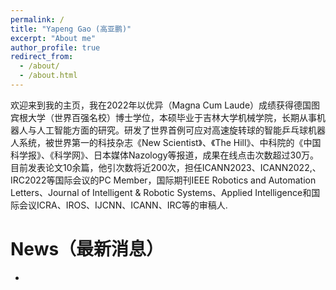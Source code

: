 ```yaml
---
permalink: /
title: "Yapeng Gao (高亚鹏)"
excerpt: "About me"
author_profile: true
redirect_from: 
  - /about/
  - /about.html
---
```


欢迎来到我的主页，我在2022年以优异（Magna Cum Laude）成绩获得德国图宾根大学（世界百强名校）博士学位，本硕毕业于吉林大学机械学院，长期从事机器人与人工智能方面的研究。研发了世界首例可应对高速旋转球的智能乒乓球机器人系统，被世界第一的科技杂志《New Scientist》、《The Hill》、中科院的《中国科学报》、《科学网》、日本媒体Nazology等报道，成果在线点击次数超过30万。目前发表论文10余篇，他引次数将近200次，担任ICANN2023、ICANN2022,、IRC2022等国际会议的PC Member，国际期刊‌IEEE Robotics and Automation Letters、Journal of Intelligent & Robotic Systems、Applied Intelligence和国际会议ICRA、IROS、IJCNN、ICANN、IRC等的审稿人.

News（最新消息）
======
* 
